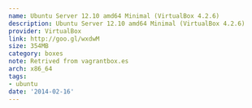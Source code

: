 ```yaml
---
name: Ubuntu Server 12.10 amd64 Minimal (VirtualBox 4.2.6)
description: Ubuntu Server 12.10 amd64 Minimal (VirtualBox 4.2.6)
provider: VirtualBox
link: http://goo.gl/wxdwM
size: 354MB
category: boxes
note: Retrived from vagrantbox.es
arch: x86_64
tags:
- ubuntu
date: '2014-02-16'
---
```


